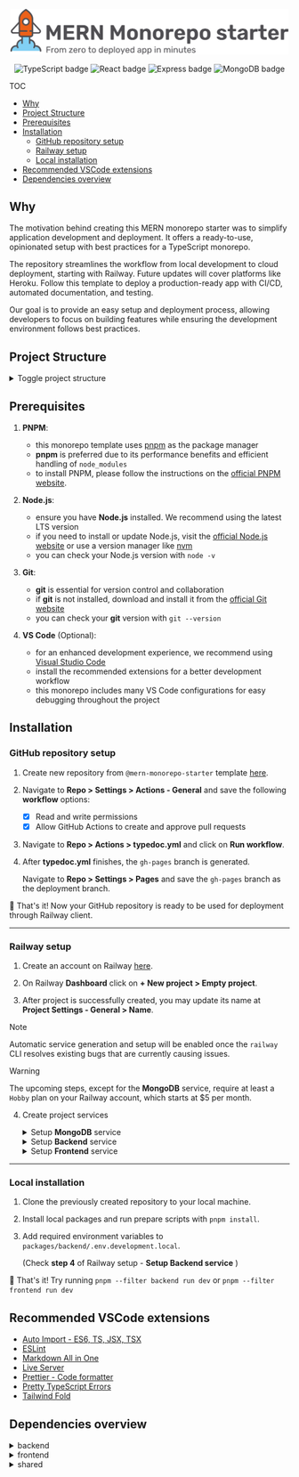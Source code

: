 <p align="center">
  <picture>
    <source media="(prefers-color-scheme: dark)" srcset="https://github.com/brunotot/mern-monorepo-starter/blob/main/assets/img/logo-dark.svg?raw=true">
    <img width="500px" alt="MERN Monorepo starter banner" src="https://github.com/brunotot/mern-monorepo-starter/blob/main/assets/img/logo-light.svg?raw=true">
  </picture>
</p>

<p align="center">
  <img alt="TypeScript badge" src="https://img.shields.io/badge/TypeScript-007ACC?style=for-the-badge&logo=typescript&logoColor=white">
  <img alt="React badge" src="https://img.shields.io/badge/React-20232A?style=for-the-badge&logo=react&logoColor=61DAFB">
  <img alt="Express badge" src="https://img.shields.io/badge/Express-404D59?style=for-the-badge&logo=express">
  <img alt="MongoDB badge" src="https://img.shields.io/badge/MongoDB-4EA94B?style=for-the-badge&logo=mongodb&logoColor=white">
</p>

TOC

- [Why](#why)
- [Project Structure](#project-structure)
- [Prerequisites](#prerequisites)
- [Installation](#installation)
  - [GitHub repository setup](#github-repository-setup)
  - [Railway setup](#railway-setup)
  - [Local installation](#local-installation)
- [Recommended VSCode extensions](#recommended-vscode-extensions)
- [Dependencies overview](#dependencies-overview)

## Why

The motivation behind creating this MERN monorepo starter was to simplify application development and deployment. It offers a ready-to-use, opinionated setup with best practices for a TypeScript monorepo.

The repository streamlines the workflow from local development to cloud deployment, starting with Railway. Future updates will cover platforms like Heroku. Follow this template to deploy a production-ready app with CI/CD, automated documentation, and testing.

Our goal is to provide an easy setup and deployment process, allowing developers to focus on building features while ensuring the development environment follows best practices.

## Project Structure

<details>

 <summary>Toggle project structure</summary>

```bash
.
├── docs # ------------------ TypeDoc-generated source files
├── .github # ---------------
│   └── workflows # --------- Contains all GitHub-related workflows
├── .husky # ----------------
│   ├── commit-msg # -------- Husky hook which validates Git message format
│   └── pre-commit # -------- Husky hook which executes tasks before commit
├── md # -------------------- Contains markdown chunks to be rendered in README.md
├── packages # --------------
│   ├── backend # ----------- Node.js & Express app source code
│   ├── frontend # ---------- Vite & React app source code
│   └── shared # ------------ Common code to be used by multiple packages
├── scripts # ---------------
│   ├── data # -------------- Contains contextual data for JS scripts to consume
│   ├── js # ---------------- Node.js scripts
│   └── sh # ---------------- Bash scripts
├── .vscode # ---------------
│   ├── launch.json # ------- Contains VSCode launch configurations
│   └── settings.json # ----- Contains common useful VSCode (editor) configurations
├── .commitlintrc # --------- Configuration for commitlint
├── .eslintrc # ------------- Configuration for ESLint
├── .lintstagedrc # --------- Configuration for lintstaged
├── .nvmrc # ---------------- Specifies Node.js version
├── pnpm-workspace.yaml # --- Specifies patterns for recognizing monorepo packages
├── .prettierignore # ------- Specifies ignore patterns for Prettier
├── .prettierrc # ----------- Contains Prettier configuration
├── typedoc.json # ---------- Contains TypeDoc configuration
├── tsconfig.json # --------- Contains TypeScript configuration
└── package.json # ---------- Standard package.json file
```

</details>

## Prerequisites

1. **PNPM**:

   - this monorepo template uses [pnpm](https://pnpm.io/) as the package manager
   - **pnpm** is preferred due to its performance benefits and efficient handling of `node_modules`
   - to install PNPM, please follow the instructions on the [official PNPM website](https://pnpm.io/installation).

2. **Node.js**:

   - ensure you have **Node.js** installed. We recommend using the latest LTS version
   - if you need to install or update Node.js, visit the [official Node.js website](https://nodejs.org/) or use a version manager like [nvm](https://github.com/nvm-sh/nvm)
   - you can check your Node.js version with `node -v`

3. **Git**:

   - **git** is essential for version control and collaboration
   - if **git** is not installed, download and install it from the [official Git website](https://git-scm.com/)
   - you can check your **git** version with `git --version`

4. **VS Code** (Optional):
   - for an enhanced development experience, we recommend using [Visual Studio Code](https://code.visualstudio.com/)
   - install the recommended extensions for a better development workflow
   - this monorepo includes many VS Code configurations for easy debugging throughout the project

## Installation

### GitHub repository setup

1. Create new repository from `@mern-monorepo-starter` template [here](https://github.com/new?template_name=mern-monorepo-starter&template_owner=brunotot).

2. Navigate to **Repo > Settings > Actions - General** and save the following **workflow** options:

   - [x] Read and write permissions
   - [x] Allow GitHub Actions to create and approve pull requests

3. Navigate to **Repo > Actions > typedoc.yml** and click on **Run workflow**.

4. After **typedoc.yml** finishes, the `gh-pages` branch is generated.

   Navigate to **Repo > Settings > Pages** and save the `gh-pages` branch as the deployment branch.

🚀 That's it! Now your GitHub repository is ready to be used for deployment through Railway client.

---

### Railway setup

1. Create an account on Railway [here](https://railway.app/login).

2. On Railway **Dashboard** click on **+ New project > Empty project**.

3. After project is successfully created, you may update its name at **Project Settings - General > Name**.

<!--2. Install `@railway/cli` if you don't have it already

   ```sh
   npm i -g @railway/cli
   ```

3. Now you have access to the **railway** command. See [Railway CLI documentation](https://docs.railway.app/reference/cli-api)

   ```sh
   railway --help
   ```

4. Login to Railway CLI

   ```sh
   railway login
   ```

5. Create a new Railway project

   ```sh
   railway init
   ```-->

> [!NOTE]
> Automatic service generation and setup will be enabled once the `railway` CLI resolves existing bugs that are currently causing issues.

> [!WARNING]
> The upcoming steps, except for the **MongoDB** service, require at least a `Hobby` plan on your Railway account, which starts at $5 per month.

4. Create project services

   <details>

      <summary>Setup <b>MongoDB</b> service</summary>

   - Create MongoDB service by clicking on **New > Database > Add MongoDB**
   - Under **MongoDB Service > Data** create `test` database
   - Under **MongoDB Service > Data** create `production` database
   - Under **MongoDB Service > Data** create `development` database
   - Under **MongoDB Service > Variables** section, find and store the value of `MONGO_URL` locally

   </details>

   <details>

      <summary>Setup <b>Backend</b> service</summary>

   - Create Backend service by clicking on **New > GitHub Repo**
   - Connect your repository to your Railway project
   - Edit service name to `Backend`
   - Under **Backend > Settings > Build** set `pnpm --filter backend run build` as the build command
   - Under **Backend > Settings > Deploy** set `pnpm --filter backend run start` as the deploy command
   - Add the following environment variables:
     - **MONGO_URL** = {the connection string copied from `setup MongoDB service` section}
     - **MONGO_DATABASE** = production
     - **ACCESS_TOKEN_SECRET** = accessTokenSecret
     - **REFRESH_TOKEN_SECRET** = refreshTokenSecret
   - That's it! You can now hit the **Deploy** button
   - Optionally you can generate a custom domain name on **Backend > Settings > Networking > Generate Domain**

   </details>

   <details>

      <summary>Setup <b>Frontend</b> service</summary>

   - Create Frontend service by clicking on **New > GitHub Repo**
   - Connect your repository to your Railway project
   - Edit service name to `Frontend`
   - Under **Frontend > Settings > Build** set `pnpm --filter frontend run build` as the build command
   - Under **Frontend > Settings > Deploy** set `pnpm --filter frontend run start` as the deploy command
   - That's it! You can now hit the **Deploy** button
   - Optionally you can generate a custom domain name on **Frontend > Settings > Networking > Generate Domain**

   </details>

---

### Local installation

1. Clone the previously created repository to your local machine.

2. Install local packages and run prepare scripts with `pnpm install`.

3. Add required environment variables to `packages/backend/.env.development.local`.

   (Check **step 4** of Railway setup - **Setup Backend service** )

🚀 That's it! Try running `pnpm --filter backend run dev` or `pnpm --filter frontend run dev`

## Recommended VSCode extensions

- [Auto Import - ES6, TS, JSX, TSX](https://marketplace.visualstudio.com/items?itemName=NuclleaR.vscode-extension-auto-import)
- [ESLint](https://marketplace.visualstudio.com/items?itemName=dbaeumer.vscode-eslint)
- [Markdown All in One](https://marketplace.visualstudio.com/items?itemName=yzhang.markdown-all-in-one)
- [Live Server](https://marketplace.visualstudio.com/items?itemName=ritwickdey.LiveServer)
- [Prettier - Code formatter](https://marketplace.visualstudio.com/items?itemName=esbenp.prettier-vscode)
- [Pretty TypeScript Errors](https://marketplace.visualstudio.com/items?itemName=yoavbls.pretty-ts-errors)
- [Tailwind Fold](https://marketplace.visualstudio.com/items?itemName=stivo.tailwind-fold)

## Dependencies overview

<details>

 <summary>backend</summary>

 <table>
  <thead>
   <tr>
    <th>Name</th>
    <th>Version</th>
    <th>Description</th>
   </tr>
  </thead>
  <tbody>
   <tr>
    <td>@org/shared</td>
    <td align="right">workspace:*</td>
    <td>Contains shared code, models, and types used other packages</td>
   </tr>
   <tr>
    <td>@ts-rest/core</td>
    <td align="right">^3.45.0</td>
    <td>Core library for building the TypeScript REST API</td>
   </tr>
   <tr>
    <td>@ts-rest/express</td>
    <td align="right">^3.45.0</td>
    <td>Integrates the @ts-rest/core library with Express.js</td>
   </tr>
   <tr>
    <td>@ts-rest/open-api</td>
    <td align="right">^3.45.0</td>
    <td>Generates OpenAPI documentation from the @ts-rest/core API</td>
   </tr>
   <tr>
    <td>bcrypt</td>
    <td align="right">^5.1.1</td>
    <td>Used for hashing and verifying user passwords</td>
   </tr>
   <tr>
    <td>body-parser</td>
    <td align="right">^1.20.2</td>
    <td>Parses incoming request bodies in the Express.js middleware</td>
   </tr>
   <tr>
    <td>bottlejs</td>
    <td align="right">^2.0.1</td>
    <td>Inversion of Control (IoC) container for dependency injection</td>
   </tr>
   <tr>
    <td>compression</td>
    <td align="right">^1.7.4</td>
    <td>Compresses responses to reduce data transfer</td>
   </tr>
   <tr>
    <td>cookie-parser</td>
    <td align="right">^1.4.6</td>
    <td>Parses cookie headers in incoming requests</td>
   </tr>
   <tr>
    <td>cors</td>
    <td align="right">^2.8.5</td>
    <td>Provides a middleware for enabling CORS in the Express.js app</td>
   </tr>
   <tr>
    <td>cross-dirname</td>
    <td align="right">^0.1.0</td>
    <td>Utility for getting the directory path of a file</td>
   </tr>
   <tr>
    <td>dotenv</td>
    <td align="right">^16.4.5</td>
    <td>Loads environment variables from .env files</td>
   </tr>
   <tr>
    <td>express</td>
    <td align="right">^4.18.2</td>
    <td>The web framework used for building the backend API</td>
   </tr>
   <tr>
    <td>express-rate-limit</td>
    <td align="right">^7.2.0</td>
    <td>Provides rate limiting to protect against brute force attacks</td>
   </tr>
   <tr>
    <td>flatted</td>
    <td align="right">^3.3.1</td>
    <td>-</td>
   </tr>
   <tr>
    <td>helmet</td>
    <td align="right">^7.1.0</td>
    <td>Collection of security middleware for Express.js</td>
   </tr>
   <tr>
    <td>hpp</td>
    <td align="right">^0.2.3</td>
    <td>Protects against HTTP Parameter Pollution attacks</td>
   </tr>
   <tr>
    <td>jsonwebtoken</td>
    <td align="right">^9.0.2</td>
    <td>Used for generating and verifying JSON Web Tokens (JWT)</td>
   </tr>
   <tr>
    <td>mongodb</td>
    <td align="right">^6.5.0</td>
    <td>The official MongoDB driver for Node.js used</td>
   </tr>
   <tr>
    <td>morgan</td>
    <td align="right">^1.10.0</td>
    <td>HTTP request logger middleware for Express.js</td>
   </tr>
   <tr>
    <td>swagger-jsdoc</td>
    <td align="right">^6.2.8</td>
    <td>Generates OpenAPI documentation from JSDoc comments</td>
   </tr>
   <tr>
    <td>swagger-ui-express</td>
    <td align="right">^5.0.0</td>
    <td>Renders the Swagger UI for the OpenAPI documentation</td>
   </tr>
   <tr>
    <td>winston</td>
    <td align="right">^3.11.0</td>
    <td>Logging library used for application logging</td>
   </tr>
   <tr>
    <td>winston-daily-rotate-file</td>
    <td align="right">^5.0.0</td>
    <td>Winston transport for logging to a rotating file</td>
   </tr>
   <tr>
    <td>zod</td>
    <td align="right">^3.22.5</td>
    <td>TypeScript-first schema validation library used throughout the project</td>
   </tr>
  </tbody>
 </table>

</details>

<details>

 <summary>frontend</summary>

 <table>
  <thead>
   <tr>
    <th>Name</th>
    <th>Version</th>
    <th>Description</th>
   </tr>
  </thead>
  <tbody>
   <tr>
    <td>@emotion/react</td>
    <td align="right">^11.11.4</td>
    <td>Used by Material-UI for styling React components</td>
   </tr>
   <tr>
    <td>@emotion/styled</td>
    <td align="right">^11.11.0</td>
    <td>Used by Material-UI for styling React components</td>
   </tr>
   <tr>
    <td>@mui/icons-material</td>
    <td align="right">^5.15.14</td>
    <td>Provides Material Design icons for use</td>
   </tr>
   <tr>
    <td>@mui/lab</td>
    <td align="right">5.0.0-alpha.169</td>
    <td>Provides additional components and utilities from Material-UI</td>
   </tr>
   <tr>
    <td>@mui/material</td>
    <td align="right">^5.15.14</td>
    <td>The core Material-UI library for building web UI</td>
   </tr>
   <tr>
    <td>@mui/styles</td>
    <td align="right">^5.15.14</td>
    <td>Used by Material-UI for styling React components</td>
   </tr>
   <tr>
    <td>@mui/x-tree-view</td>
    <td align="right">^7.0.0</td>
    <td>Provides a TreeView component from Material-UI for displaying hierarchical data</td>
   </tr>
   <tr>
    <td>@org/shared</td>
    <td align="right">workspace:*</td>
    <td>Contains shared code, models, and types used other packages</td>
   </tr>
   <tr>
    <td>@preact/signals-react</td>
    <td align="right">^2.0.1</td>
    <td>Provides a way to use Preact signals in React components for the frontend</td>
   </tr>
   <tr>
    <td>@tanstack/react-query</td>
    <td align="right">^5.32.1</td>
    <td>Used for data fetching and caching</td>
   </tr>
   <tr>
    <td>@ts-rest/core</td>
    <td align="right">^3.45.0</td>
    <td>Core library for building the TypeScript REST API</td>
   </tr>
   <tr>
    <td>@ts-rest/react-query</td>
    <td align="right">^3.45.0</td>
    <td>Integrates @tanstack/react-query with the @ts-rest/core API for the frontend</td>
   </tr>
   <tr>
    <td>axios</td>
    <td align="right">^1.6.8</td>
    <td>Used for making HTTP requests</td>
   </tr>
   <tr>
    <td>i18next</td>
    <td align="right">^23.10.1</td>
    <td>Provides internationalization (i18n) support</td>
   </tr>
   <tr>
    <td>i18next-browser-languagedetector</td>
    <td align="right">^7.2.0</td>
    <td>Detects the user's language in the browser for i18n</td>
   </tr>
   <tr>
    <td>i18next-http-backend</td>
    <td align="right">^2.5.0</td>
    <td>Loads translation files from the server for i18n</td>
   </tr>
   <tr>
    <td>material-ui-popup-state</td>
    <td align="right">^5.1.0</td>
    <td>Provides a state management solution for popups and menus in the Material-UI frontend UI</td>
   </tr>
   <tr>
    <td>react</td>
    <td align="right">^18.2.0</td>
    <td>The core React library used for building web UI</td>
   </tr>
   <tr>
    <td>react-dom</td>
    <td align="right">^18.2.0</td>
    <td>Provides DOM-specific methods for React</td>
   </tr>
   <tr>
    <td>react-i18next</td>
    <td align="right">^14.1.0</td>
    <td>Integrates i18next with React for internationalization</td>
   </tr>
   <tr>
    <td>react-router-dom</td>
    <td align="right">^6.22.3</td>
    <td>Provides routing functionality for the React frontend application</td>
   </tr>
   <tr>
    <td>react-use</td>
    <td align="right">^17.5.0</td>
    <td>-</td>
   </tr>
  </tbody>
 </table>

</details>

<details>

 <summary>shared</summary>

 <table>
  <thead>
   <tr>
    <th>Name</th>
    <th>Version</th>
    <th>Description</th>
   </tr>
  </thead>
  <tbody>
   <tr>
    <td>@anatine/zod-openapi</td>
    <td align="right">^2.2.5</td>
    <td>Extends all Zod types with z.openapi(metadata) method</td>
   </tr>
   <tr>
    <td>@ts-rest/core</td>
    <td align="right">^3.45.0</td>
    <td>Core library for building the TypeScript REST API</td>
   </tr>
   <tr>
    <td>@ts-rest/open-api</td>
    <td align="right">^3.45.0</td>
    <td>Generates OpenAPI documentation from the @ts-rest/core API</td>
   </tr>
   <tr>
    <td>http-status</td>
    <td align="right">^1.7.4</td>
    <td>Utility for working with HTTP status codes</td>
   </tr>
   <tr>
    <td>zod</td>
    <td align="right">^3.22.5</td>
    <td>TypeScript-first schema validation library used throughout the project</td>
   </tr>
  </tbody>
 </table>

</details>
